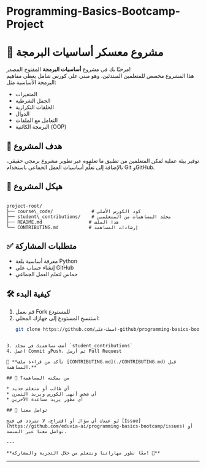 # Programming-Basics-Bootcamp-Project


# 🌟 مشروع معسكر أساسيات البرمجة

مرحبًا بك في مشروع **أساسيات البرمجة** المفتوح المصدر!  
هذا المشروع مخصص للمتعلمين المبتدئين، وهو مبني على كورس شامل يغطي مفاهيم البرمجة الأساسية مثل:

- المتغيرات
- الجمل الشرطية
- الحلقات التكرارية
- الدوال
- التعامل مع الملفات
- البرمجة الكائنية (OOP)

## 🎯 هدف المشروع

توفير بيئة عملية تُمكن المتعلمين من تطبيق ما تعلموه عبر تطوير مشروع برمجي حقيقي، بالإضافة إلى تعلُّم أساسيات العمل الجماعي باستخدام Git وGitHub.

## 📁 هيكل المشروع

```

project-root/
├── course\_code/              # كود الكورس الأصلي
├── student\_contributions/    # مجلد المساهمات من المتعلمين
├── README.md                 # هذا الملف
└── CONTRIBUTING.md           # إرشادات المساهمة

````

## ✅ متطلبات المشاركة

- معرفة أساسية بلغة Python
- إنشاء حساب على GitHub
- حماس لتعلم العمل الجماعي

## 🛠 كيفية البدء

1. قم بعمل Fork للمستودع
2. استنسخ المستودع إلى جهازك المحلي:
   ```bash
   git clone https://github.com/اسمك-على-github/programming-basics-bootcamp.git
````

3. أضف مساهمتك في مجلد `student_contributions`
4. اعمل Commit وPush، ثم أرسل Pull Request

📌 **تأكد من قراءة ملف [CONTRIBUTING.md](./CONTRIBUTING.md) قبل المساهمة.**

## 👥 من يمكنه المساهمة؟

* أي طالب أو متعلم جديد
* أي شخص أنهى الكورس ويريد التمرن
* أي مطور يريد مساعدة الآخرين

## 📩 تواصل معنا

لو عندك أي سؤال أو اقتراح، لا تتردد في فتح [Issue](https://github.com/eduvia-ai/programming-basics-bootcamp/issues) أو تواصل معنا عبر المنصة.

---

**معًا نطور مهاراتنا ونتعلم من خلال التجربة والمشاركة! 💪**

````

---

